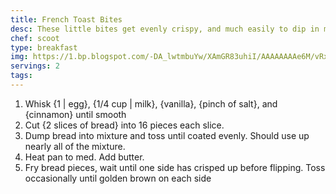 ```yaml
---
title: French Toast Bites
desc: These little bites get evenly crispy, and much easily to dip in maply syrup
chef: scoot
type: breakfast
img: https://1.bp.blogspot.com/-DA_lwtmbuYw/XAmGR83uhiI/AAAAAAAAe6M/vRx8pcygHvUIWWIyCmJRNPk-63hZiydaACLcBGAs/s1600/Cinnamon-French-Toast-Bites-in-process-4.jpg
servings: 2
tags:
---
```




1. Whisk {1 | egg}, {1/4 cup | milk}, {vanilla}, {pinch of salt}, and {cinnamon} until smooth
2. Cut {2 slices of bread} into 16 pieces each slice.
3. Dump bread into mixture and toss until coated evenly. Should use up nearly all of the mixture.
4. Heat pan to med. Add butter.
5. Fry bread pieces, wait until one side has crisped up before flipping. Toss occasionally until golden brown on each side